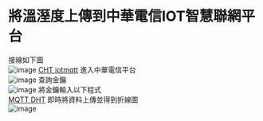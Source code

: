 # 將溫溼度上傳到中華電信IOT智慧聯網平台
接線如下圖  
![image](https://github.com/charlie0213/image-and-code/blob/main/dht11-esp32.jpg?raw=true)
[CHT iotmqtt](https://github.com/charlie0213/image-and-code/blob/main/CHT-iotmqtt.py)
進入中華電信平台  
![image](https://github.com/charlie0213/image-and-code/blob/main/%E4%B8%AD%E8%8F%AF%E9%9B%BB%E4%BF%A1%E8%91%89%E9%9D%A2.jpg)
查詢金鑰  
![image](https://github.com/charlie0213/image-and-code/blob/main/%E9%87%91%E9%91%B0%E8%A8%AD%E5%AE%9A.jpg)
將金鑰輸入以下程式  
[MQTT DHT](https://github.com/charlie0213/image-and-code/blob/main/Lab-MQTT-DHT.py)
即時將資料上傳並得到折線圖  
![image](https://github.com/charlie0213/image-and-code/blob/main/%E6%8A%98%E7%B7%9A%E5%9C%96.jpg?raw=true)
